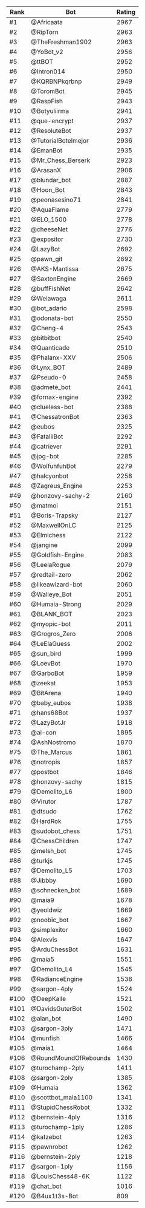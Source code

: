 Rank|Bot|Rating
---|---|---
#1|@Africaata|2967
#2|@RipTorn|2963
#3|@TheFreshman1902|2963
#4|@YoBot_v2|2956
#5|@ttBOT|2952
#6|@Intron014|2950
#7|@KQRBNPkqrbnp|2949
#8|@ToromBot|2945
#9|@RaspFish|2943
#10|@Botyuliirma|2941
#11|@que-encrypt|2937
#12|@ResoluteBot|2937
#13|@TutorialBotelmejor|2936
#14|@EmanBot|2935
#15|@Mr_Chess_Berserk|2923
#16|@ArasanX|2906
#17|@blundar_bot|2887
#18|@Hoon_Bot|2843
#19|@peonasesino71|2841
#20|@AquaFlame|2779
#21|@ELO_1500|2778
#22|@cheeseNet|2776
#23|@expositor|2730
#24|@LazyBot|2692
#25|@pawn_git|2692
#26|@AKS-Mantissa|2675
#27|@SaxtonEngine|2669
#28|@buffFishNet|2642
#29|@Weiawaga|2611
#30|@bot_adario|2598
#31|@odonata-bot|2550
#32|@Cheng-4|2543
#33|@bitbitbot|2540
#34|@Quanticade|2510
#35|@Phalanx-XXV|2506
#36|@Lynx_BOT|2489
#37|@Pseudo-0|2458
#38|@admete_bot|2441
#39|@fornax-engine|2392
#40|@clueless-bot|2388
#41|@ChessatronBot|2363
#42|@eubos|2325
#43|@FataliiBot|2292
#44|@catriever|2291
#45|@jpg-bot|2285
#46|@WolfuhfuhBot|2279
#47|@halcyonbot|2258
#48|@Zagreus_Engine|2253
#49|@honzovy-sachy-2|2160
#50|@matmoi|2151
#51|@Boris-Trapsky|2127
#52|@MaxwellOnLC|2125
#53|@Elmichess|2122
#54|@jangine|2099
#55|@Goldfish-Engine|2083
#56|@LeelaRogue|2079
#57|@redtail-zero|2062
#58|@likeawizard-bot|2060
#59|@Walleye_Bot|2051
#60|@Humaia-Strong|2029
#61|@BLANK_BOT|2023
#62|@myopic-bot|2011
#63|@Grogros_Zero|2006
#64|@LeElaGuess|2002
#65|@sun_bird|1999
#66|@LoevBot|1970
#67|@GarboBot|1959
#68|@zeekat|1953
#69|@BitArena|1940
#70|@baby_eubos|1938
#71|@hans68Bot|1937
#72|@LazyBotJr|1918
#73|@ai-con|1895
#74|@AshNostromo|1870
#75|@The_Marcus|1861
#76|@notropis|1857
#77|@postbot|1846
#78|@honzovy-sachy|1815
#79|@Demolito_L6|1800
#80|@Virutor|1787
#81|@dtsudo|1762
#82|@HardRok|1755
#83|@sudobot_chess|1751
#84|@ChessChildren|1747
#85|@melsh_bot|1745
#86|@turkjs|1745
#87|@Demolito_L5|1703
#88|@Jibbby|1690
#89|@schnecken_bot|1689
#90|@maia9|1678
#91|@yeoldwiz|1669
#92|@noobic_bot|1667
#93|@simplexitor|1660
#94|@Alexvis|1647
#95|@ArduChessBot|1631
#96|@maia5|1551
#97|@Demolito_L4|1545
#98|@RadianceEngine|1538
#99|@sargon-4ply|1524
#100|@DeepKalle|1521
#101|@DavidsGuterBot|1502
#102|@alan_bot|1490
#103|@sargon-3ply|1471
#104|@munfish|1466
#105|@maia1|1464
#106|@RoundMoundOfRebounds|1430
#107|@turochamp-2ply|1411
#108|@sargon-2ply|1385
#109|@Humaia|1362
#110|@scottbot_maia1100|1341
#111|@StupidChessRobot|1332
#112|@bernstein-4ply|1316
#113|@turochamp-1ply|1286
#114|@katzebot|1263
#115|@pawnrobot|1262
#116|@bernstein-2ply|1218
#117|@sargon-1ply|1156
#118|@LouisChess48-6K|1122
#119|@chat_bot|1016
#120|@B4ux1t3s-Bot|809
